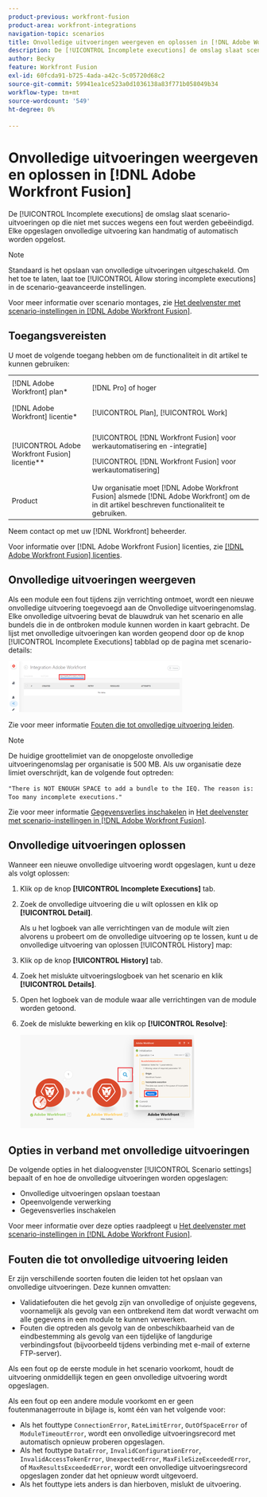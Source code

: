 ```yaml
---
product-previous: workfront-fusion
product-area: workfront-integrations
navigation-topic: scenarios
title: Onvolledige uitvoeringen weergeven en oplossen in [!DNL Adobe Workfront Fusion]
description: De [!UICONTROL Incomplete executions] de omslag slaat scenario-uitvoeringen op die niet met succes wegens een fout werden gebeëindigd. Elke opgeslagen onvolledige uitvoering kan handmatig of automatisch worden opgelost.
author: Becky
feature: Workfront Fusion
exl-id: 60fcda91-b725-4ada-a42c-5c05720d68c2
source-git-commit: 59941ea1ce523a0d1036138a83f771b058049b34
workflow-type: tm+mt
source-wordcount: '549'
ht-degree: 0%

---
```


# Onvolledige uitvoeringen weergeven en oplossen in [!DNL Adobe Workfront Fusion]

De [!UICONTROL Incomplete executions] de omslag slaat scenario-uitvoeringen op die niet met succes wegens een fout werden gebeëindigd. Elke opgeslagen onvolledige uitvoering kan handmatig of automatisch worden opgelost.

>[!NOTE]
>
>Standaard is het opslaan van onvolledige uitvoeringen uitgeschakeld. Om het toe te laten, laat toe [!UICONTROL Allow storing incomplete executions] in de scenario-geavanceerde instellingen.
>
>Voor meer informatie over scenario montages, zie [Het deelvenster met scenario-instellingen in [!DNL Adobe Workfront Fusion]](../../workfront-fusion/scenarios/scenario-settings-panel.md).

## Toegangsvereisten

U moet de volgende toegang hebben om de functionaliteit in dit artikel te kunnen gebruiken:

<table style="table-layout:auto">  
 <col> 
 <col> 
 <tbody> 
  <tr> 
    <td role="rowheader">[!DNL Adobe Workfront] plan*</td> 
   <td> <p>[!DNL Pro] of hoger</p> </td> 
  </tr> 
  <tr data-mc-conditions=""> 
   <td role="rowheader">[!DNL Adobe Workfront] licentie*</td> 
   <td> <p>[!UICONTROL Plan], [!UICONTROL Work]</p> </td> 
  </tr> 
  <tr> 
   <td role="rowheader">[!UICONTROL Adobe Workfront Fusion] licentie**</td> 
  <td> <p>[!UICONTROL [!DNL Workfront Fusion] voor werkautomatisering en -integratie] </p><p>[!UICONTROL [!DNL Workfront Fusion] voor werkautomatisering] </p>  </td>  
  </tr> 
  <tr> 
   <td role="rowheader">Product</td> 
   <td>Uw organisatie moet [!DNL Adobe Workfront Fusion] alsmede [!DNL Adobe Workfront] om de in dit artikel beschreven functionaliteit te gebruiken.</td> 
  </tr> 
 </tbody> 
</table>

Neem contact op met uw [!DNL Workfront] beheerder.

Voor informatie over [!DNL Adobe Workfront Fusion] licenties, zie [[!DNL Adobe Workfront Fusion] licenties](../../workfront-fusion/get-started/license-automation-vs-integration.md).

## Onvolledige uitvoeringen weergeven

Als een module een fout tijdens zijn verrichting ontmoet, wordt een nieuwe onvolledige uitvoering toegevoegd aan de Onvolledige uitvoeringenomslag. Elke onvolledige uitvoering bevat de blauwdruk van het scenario en alle bundels die in de ontbroken module kunnen worden in kaart gebracht. De lijst met onvolledige uitvoeringen kan worden geopend door op de knop [!UICONTROL Incomplete Executions] tabblad op de pagina met scenario-details:

![](assets/incomplete-executions-tab-350x102.png)

Zie voor meer informatie [Fouten die tot onvolledige uitvoering leiden](#errors-resulting-into-incomplete-executions).

>[!NOTE]
>
>De huidige groottelimiet van de onopgeloste onvolledige uitvoeringenomslag per organisatie is 500 MB. Als uw organisatie deze limiet overschrijdt, kan de volgende fout optreden:
>
>`"There is NOT ENOUGH SPACE to add a bundle to the IEQ. The reason is: Too many incomplete executions."`
>
>Zie voor meer informatie [Gegevensverlies inschakelen](../../workfront-fusion/scenarios/scenario-settings-panel.md#enable) in [Het deelvenster met scenario-instellingen in [!DNL Adobe Workfront Fusion]](../../workfront-fusion/scenarios/scenario-settings-panel.md).

## Onvolledige uitvoeringen oplossen

Wanneer een nieuwe onvolledige uitvoering wordt opgeslagen, kunt u deze als volgt oplossen:

1. Klik op de knop **[!UICONTROL Incomplete Executions]** tab.
1. Zoek de onvolledige uitvoering die u wilt oplossen en klik op **[!UICONTROL Detail]**.


   Als u het logboek van alle verrichtingen van de module wilt zien alvorens u probeert om de onvolledige uitvoering op te lossen, kunt u de onvolledige uitvoering van oplossen [!UICONTROL History] map:

1. Klik op de knop **[!UICONTROL History]** tab.
1. Zoek het mislukte uitvoeringslogboek van het scenario en klik **[!UICONTROL Details]**.
1. Open het logboek van de module waar alle verrichtingen van de module worden getoond.
1. Zoek de mislukte bewerking en klik op **[!UICONTROL Resolve]**:

   ![](assets/resolve-btn-350x188.png)

## Opties in verband met onvolledige uitvoeringen

De volgende opties in het dialoogvenster [!UICONTROL Scenario settings] bepaalt of en hoe de onvolledige uitvoeringen worden opgeslagen:

* Onvolledige uitvoeringen opslaan toestaan
* Opeenvolgende verwerking
* Gegevensverlies inschakelen

Voor meer informatie over deze opties raadpleegt u [Het deelvenster met scenario-instellingen in [!DNL Adobe Workfront Fusion]](../../workfront-fusion/scenarios/scenario-settings-panel.md).

## Fouten die tot onvolledige uitvoering leiden

Er zijn verschillende soorten fouten die leiden tot het opslaan van onvolledige uitvoeringen. Deze kunnen omvatten:

* Validatiefouten die het gevolg zijn van onvolledige of onjuiste gegevens, voornamelijk als gevolg van een ontbrekend item dat wordt verwacht om alle gegevens in een module te kunnen verwerken.
* Fouten die optreden als gevolg van de onbeschikbaarheid van de eindbestemming als gevolg van een tijdelijke of langdurige verbindingsfout (bijvoorbeeld tijdens verbinding met e-mail of externe FTP-server).

Als een fout op de eerste module in het scenario voorkomt, houdt de uitvoering onmiddellijk tegen en geen onvolledige uitvoering wordt opgeslagen.

Als een fout op een andere module voorkomt en er geen foutenmanagerroute in bijlage is, komt één van het volgende voor:

* Als het fouttype `ConnectionError`, `RateLimitError`, `OutOfSpaceError` of `ModuleTimeoutError`, wordt een onvolledige uitvoeringsrecord met automatisch opnieuw proberen opgeslagen.
* Als het fouttype `DataError`, `InvalidConfigurationError`, `InvalidAccessTokenError`, `UnexpectedError`, `MaxFileSizeExceededError`, of `MaxResultsExceededError`, wordt een onvolledige uitvoeringsrecord opgeslagen zonder dat het opnieuw wordt uitgevoerd.
* Als het fouttype iets anders is dan hierboven, mislukt de uitvoering.
